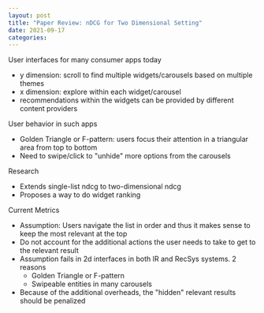 ```yaml
---
layout: post
title: "Paper Review: nDCG for Two Dimensional Setting"
date: 2021-09-17
categories:
---
```



User interfaces for many consumer apps today

- y dimension: scroll to find multiple widgets/carousels based on multiple themes
- x dimension: explore within each widget/carousel
- recommendations within the widgets can be provided by different content providers

User behavior in such apps

- Golden Triangle or F-pattern: users focus their attention in a triangular area from top to bottom
- Need to swipe/click to "unhide" more options from the carousels


Research

- Extends single-list ndcg to two-dimensional ndcg
- Proposes a way to do widget ranking



Current Metrics

- Assumption: Users navigate the list in order and thus it makes sense to keep the most relevant at the top
- Do not account for the additional actions the user needs to take to get to the relevant result
- Assumption fails in 2d interfaces in both IR and RecSys systems. 2 reasons
    - Golden Triangle or F-pattern
    - Swipeable entities in many carousels
- Because of the additional overheads, the "hidden" relevant results should be penalized







